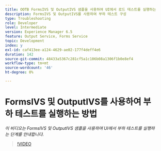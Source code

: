 ```yaml
---
title: OOTB FormsIVS 및 OutputIVS 샘플을 사용하여 UI에서 로드 테스트를 실행하는 방법
description: FormsIVS 및 OutputIVS를 사용하여 부하 테스트 구성
type: Troubleshooting
role: Developer
level: Intermediate
version: Experience Manager 6.5
feature: Output Service, Forms Service
topic: Development
index: y
exl-id: caf413ee-a124-4629-ae02-177f4deff4e6
duration: 142
source-git-commit: 48433a5367c281cf5a1c106b08a1306f1b0e8ef4
workflow-type: tm+mt
source-wordcount: '46'
ht-degree: 0%

---
```


# FormsIVS 및 OutputIVS를 사용하여 부하 테스트를 실행하는 방법

*이 비디오는 FormsIVS 및 OutputIVS 샘플을 사용하여 UI에서 부하 테스트를 실행하는 단계를 안내합니다.*

>[!VIDEO](https://video.tv.adobe.com/v/3441488?quality=12&learn=on&captions=kor)
